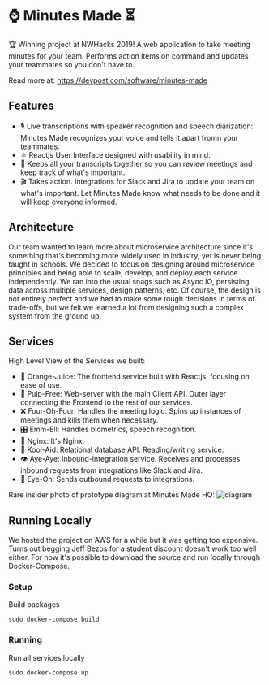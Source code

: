 [logo]: https://lh3.googleusercontent.com/PNaoJawzkYqGc_86z4rjXo-5LNN0xKsw0uagt3Hc4owA1YhB3ngpjk0I8_5-P3M8wH7pgZIaYR4w2ulf09mQ3ChC1qtESLhSrHBQ5JQHDCWJKhMZRlNikDcorkD5tAw9PsB0sp5HhC-_aO_SQeqZxlPYbb4PJCt9M4XEA-yggoKWr_BbZnoI7n91V6rdTDDxvnR_7ediWzCSlvElEQ6jX7chjvZJQwJqH190XrWJYJDSMtlfVr0kcrcGKyhHob0567z4U0HAny52ONSECPNIQ56vl7qZUrujtpHO7ygOpvACpXtQ96cVoH6DDbLi2Q8G-PF_cchU5MC4WTCRx8cXqO0cm6xc0Ta-f28oXCu7tWzCHwPUctFOTEw12a_SQYTm4ahkbaA-CU45U0mHXMmeIg6w8OK35VH3FMTS4XQBji0rJz9-22rAHiNmKedg6nbK66KryYBd9FPa7ZhIXpk4oNA9ccLolvc08svdMGagh4-5J9AyQ4nua_qElqbrZne1pn2dTTkGmaGBk5hycip60w9s_l0og5Ezav0nsRNhCo7cYHh280m0B3c6KEDjm7jQSYwRCon_JQtRj0ytBV-sv7tZOMUkMZpHpQz-62CWPlHj3Tcj8G3AOELy7shxzuBq9TDu4iqFPQplOH-uWDwGLrqvdByY2WA-gb12oehMfT-2mfkb_fGc_i6rOYD_iwkELfQEgXqWfSMCmGGfGHdMQt8Z93h9hjfvGzWyQ7ElRiMDONc1=w960-h720-no

# ⌚ Minutes Made ⏳

🏆 Winning project at NWHacks 2019! A web application to take meeting minutes for your team. Performs action items on command and updates your teammates so you don't have to.

Read more at:  https://devpost.com/software/minutes-made 



## Features

- 🎙️ Live transcriptions with speaker recognition and speech diarization: Minutes Made recognizes your voice and tells it apart fromn your teammates.
- ⚛️ Reactjs User Interface designed with usability in mind.
- 📝 Keeps all your transcripts together so you can review meetings and keep track of what's important.
- 🎬 Takes action. Integrations for Slack and Jira to update your team on what's important. Let Minutes Made know what needs to be done and it will keep everyone informed. 



## Architecture

Our team wanted to learn more about microservice architecture since it's something that's becoming more widely used in industry, yet is never being taught in schools. We decided to focus on designing around microservice principles and being able to scale, develop, and deploy each service independently. We ran into the usual snags such as Async IO, persisting data across multiple services, design patterns, etc. Of course, the design is not entirely perfect and we had to make some tough decisions in terms of trade-offs, but we felt we learned a lot from designing such a complex system from the ground up.



## Services

High Level View of the Services we built:

- 🍊 Orange-Juice: The frontend service built with Reactjs, focusing on ease of use.
- 🥤 Pulp-Free: Web-server with the main Client API. Outer layer connecting the Frontend to the rest of our services.
- ❌ Four-Oh-Four: Handles the meeting logic. Spins up instances of meetings and kills them when necessary.
- 🎛 Emm-Ell: Handles biometrics, speech recognition.
- 📡 Nginx: It's Nginx.
- 🍷 Kool-Aid: Relational database API. Reading/writing service.
- 👁 Aye-Aye: Inbound-integration service. Receives and processes inbound requests from integrations like Slack and Jira. 
- 👀 Eye-Oh: Sends outbound requests to integrations.


Rare insider photo of prototype diagram at Minutes Made HQ:
![diagram][logo]



## Running Locally

We hosted the project on AWS for a while but it was getting too expensive. Turns out begging Jeff Bezos for a student discount doesn't work too well either. For now it's possible to download the source and run locally through Docker-Compose.

### Setup

Build packages

```
sudo docker-compose build
```

### Running

Run all services locally

```
sudo docker-compose up
```

